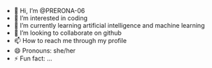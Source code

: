 - 👋 Hi, I’m @PRERONA-06
- 👀 I’m interested in coding
- 🌱 I’m currently learning artificial intelligence and machine learning
- 💞️ I’m looking to collaborate on github
- 📫 How to reach me through my profile
- 😄 Pronouns: she/her
- ⚡ Fun fact: ...

<!---
PRERONA-06/PRERONA-06 is a ✨ special ✨ repository because its `README.md` (this file) appears on your GitHub profile.
You can click the Preview link to take a look at your changes.
--->
